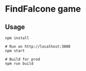 # FindFalcone game

## Usage

```
npm install

# Run on http://localhost:3000
npm start

# Build for prod
npm run build
```
